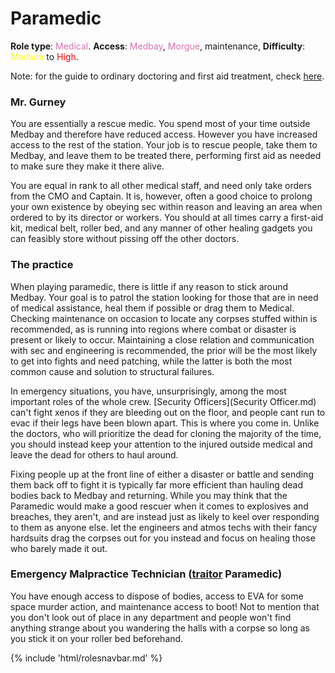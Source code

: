 # Paramedic

**Role type**: <font color= "#d673b2">Medical</font>. **Access**: <font color="#d673b2">Medbay</font>, <font color="#d673b2">Morgue</font>, maintenance, **Difficulty**: <font color="Yellow">Medium</font> to <font color="Red">High</font>.

Note: for the guide to ordinary doctoring and first aid treatment, check [here](Medical-Doctor.md).

### Mr. Gurney

You are essentially a rescue medic. You spend most of your time outside Medbay and therefore have reduced access. However you have increased access to the rest of the station. Your job is to rescue people, take them to Medbay, and leave them to be treated there, performing first aid as needed to make sure they make it there alive.

You are equal in rank to all other medical staff, and need only take orders from the CMO and Captain. It is, however, often a good choice to prolong your own existence by obeying sec within reason and leaving an area when ordered to by its director or workers. You should at all times carry a first-aid kit, medical belt, roller bed, and any manner of other healing gadgets you can feasibly store without pissing off the other doctors.

### The practice

When playing paramedic, there is little if any reason to stick around Medbay. Your goal is to patrol the station looking for those that are in need of medical assistance, heal them if possible or drag them to Medical. Checking maintenance on occasion to locate any corpses stuffed within is recommended, as is running into regions where combat or disaster is present or likely to occur. Maintaining a close relation and communication with sec and engineering is recommended, the prior will be the most likely to get into fights and need patching, while the latter is both the most common cause and solution to structural failures.

In emergency situations, you have, unsurprisingly, among the most important roles of the whole crew. [Security Officers](Security Officer.md) can't fight xenos if they are bleeding out on the floor, and people cant run to evac if their legs have been blown apart. This is where you come in. Unlike the doctors, who will prioritize the dead for cloning the majority of the time, you should instead keep your attention to the injured outside medical and leave the dead for others to haul around. 

Fixing people up at the front line of either a disaster or battle and sending them back off to fight it is typically far more efficient than hauling dead bodies back to Medbay and returning. While you may think that the Paramedic would make a good rescuer when it comes to explosives and breaches, they aren't, and are instead just as likely to keel over responding to them as anyone else. let the engineers and atmos techs with their fancy hardsuits drag the corpses out for you instead and focus on healing those who barely made it out.

### Emergency Malpractice Technician ([traitor](traitor.md) Paramedic)

You have enough access to dispose of bodies, access to EVA for some space murder action, and maintenance access to boot! Not to mention that you don't look out of place in any department and people won't find anything strange about you wandering the halls with a corpse so long as you stick it on your roller bed beforehand.

{% include 'html/rolesnavbar.md' %}
